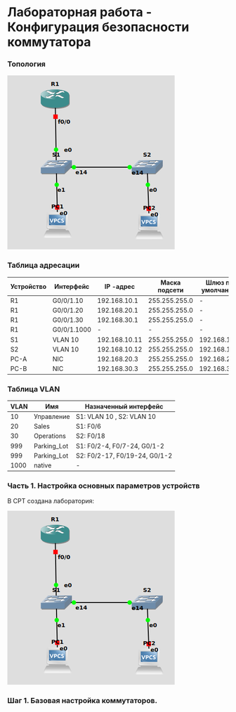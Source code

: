 
# Лабораторная работа - Конфигурация безопасности коммутатора 

### Топология

![](1.png)

### Таблица адресации

| Устройство  | Интерфейс   | IP  -адрес          | Маска подсети  | Шлюз по умолчанию |
|-------------|-------------|---------------------|----------------|-------------------|
| R1          | G0/0/1.10   | 192.168.10.1        | 255.255.255.0  | -                 | 
| R1          | G0/0/1.20   | 192.168.20.1        | 255.255.255.0  | -                 | 
| R1          | G0/0/1.30   | 192.168.30.1        | 255.255.255.0  | -                 | 
| R1          | G0/0/1.1000 | -                   | -              | -                 | 
| S1          | VLAN 10     | 192.168.10.11       | 255.255.255.0  | 192.168.10.1      | 
| S2          | VLAN 10     | 192.168.10.12       | 255.255.255.0  | 192.168.10.1      | 
|PC-A         | NIC         | 192.168.20.3        | 255.255.255.0  | 192.168.20.1      |
|PC-B         | NIC         | 192.168.30.3        | 255.255.255.0  | 192.168.30.1      |

### Таблица VLAN

| VLAN        |    Имя       | Назначенный интерфейс         | 
|-------------|--------------|-------------------------------|
| 10          | Управление   | S1: VLAN 10 , S2: VLAN 10     | 
| 20          | Sales        | S1: F0/6                      |  
| 30          | Operations   | S2: F0/18                     |  
| 999         | Parking_Lot  | S1: F0/2-4, F0/7-24, G0/1-2   |
| 999         | Parking_Lot  | S2: F0/2-17, F0/19-24, G0/1-2 |  
| 1000        | native       | -                             | 

### Часть 1. Настройка основных параметров устройств

В CPT создана лаборатория:

![](1.png)

### Шаг 1. Базовая настройка коммутаторов.
